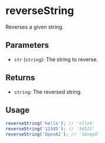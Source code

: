 # reverseString

Reverses a given string.

## Parameters

* `str` (`string`): The string to reverse.

## Returns

* `string`: The reversed string.

## Usage

```ts
reverseString('hello'); // 'olleh'
reverseString('12345'); // '54321'
reverseString('OpenAI'); // 'IAnepO'
```